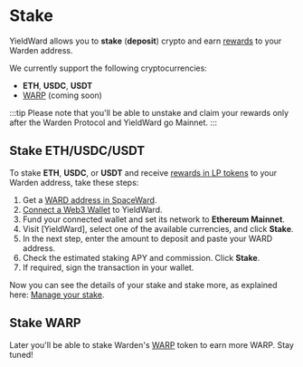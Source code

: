 ﻿---
sidebar_position: 3
---

# Stake

YieldWard allows you to **stake** (**deposit**) crypto and earn [rewards](rewards) to your Warden address.

We currently support the following cryptocurrencies:

-   **ETH**, **USDC**, **USDT**
-   [WARP](https://docs.wardenprotocol.org/tokens/warp-token/warp) (coming soon)

:::tip Please note that you'll be able to unstake and claim your rewards only after the Warden Protocol and YieldWard go Mainnet. :::

## Stake ETH/USDC/USDT

To stake **ETH**, **USDC**, or **USDT** and receive [rewards in LP tokens](rewards) to your Warden address, take these steps:

1. Get a [WARD address in SpaceWard](https://help.wardenprotocol.org/spaceward/connect-your-wallet).
2. [Connect a Web3 Wallet](connect-your-wallet) to YieldWard.
3. Fund your connected wallet and set its network to **Ethereum Mainnet**.
4. Visit [YieldWard], select one of the available currencies, and click **Stake**.
5. In the next step, enter the amount to deposit and paste your WARD address.
6. Check the estimated staking APY and commission. Click **Stake**.
7. If required, sign the transaction in your wallet.

Now you can see the details of your stake and stake more, as explained here: [Manage your stake](manage-your-stake).

## Stake WARP

Later you'll be able to stake Warden's [WARP](https://docs.wardenprotocol.org/tokens/warp-token/warp) token to earn more WARP. Stay tuned!

